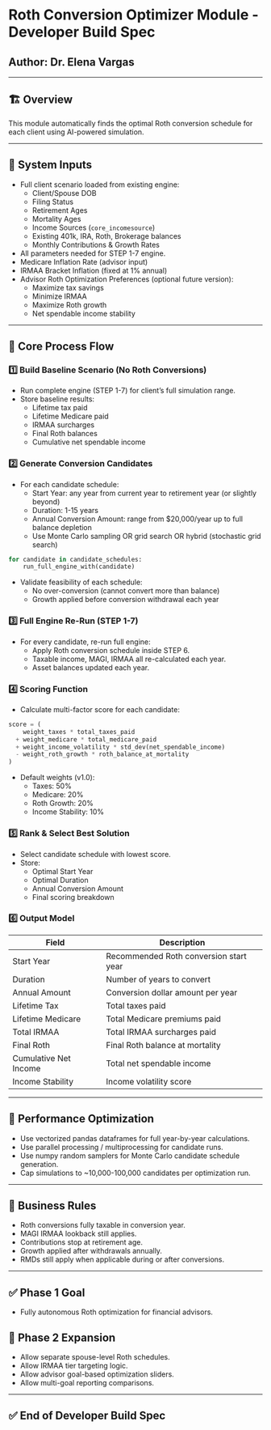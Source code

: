
# Roth Conversion Optimizer Module - Developer Build Spec
## Author: Dr. Elena Vargas

---

## 🏗️ Overview

This module automatically finds the optimal Roth conversion schedule for each client using AI-powered simulation.

---

## 🔧 System Inputs

- Full client scenario loaded from existing engine:
  - Client/Spouse DOB
  - Filing Status
  - Retirement Ages
  - Mortality Ages
  - Income Sources (`core_incomesource`)
  - Existing 401k, IRA, Roth, Brokerage balances
  - Monthly Contributions & Growth Rates
- All parameters needed for STEP 1-7 engine.
- Medicare Inflation Rate (advisor input)
- IRMAA Bracket Inflation (fixed at 1% annual)
- Advisor Roth Optimization Preferences (optional future version):
  - Maximize tax savings
  - Minimize IRMAA
  - Maximize Roth growth
  - Net spendable income stability

---

## 🔧 Core Process Flow

### 1️⃣ Build Baseline Scenario (No Roth Conversions)

- Run complete engine (STEP 1-7) for client’s full simulation range.
- Store baseline results:
  - Lifetime tax paid
  - Lifetime Medicare paid
  - IRMAA surcharges
  - Final Roth balances
  - Cumulative net spendable income

### 2️⃣ Generate Conversion Candidates

- For each candidate schedule:
  - Start Year: any year from current year to retirement year (or slightly beyond)
  - Duration: 1-15 years
  - Annual Conversion Amount: range from $20,000/year up to full balance depletion
  - Use Monte Carlo sampling OR grid search OR hybrid (stochastic grid search)

```python
for candidate in candidate_schedules:
    run_full_engine_with(candidate)
```

- Validate feasibility of each schedule:
  - No over-conversion (cannot convert more than balance)
  - Growth applied before conversion withdrawal each year

### 3️⃣ Full Engine Re-Run (STEP 1-7)

- For every candidate, re-run full engine:
  - Apply Roth conversion schedule inside STEP 6.
  - Taxable income, MAGI, IRMAA all re-calculated each year.
  - Asset balances updated each year.

### 4️⃣ Scoring Function

- Calculate multi-factor score for each candidate:

```python
score = (
    weight_taxes * total_taxes_paid
  + weight_medicare * total_medicare_paid
  + weight_income_volatility * std_dev(net_spendable_income)
  - weight_roth_growth * roth_balance_at_mortality
)
```

- Default weights (v1.0):
  - Taxes: 50%
  - Medicare: 20%
  - Roth Growth: 20%
  - Income Stability: 10%

### 5️⃣ Rank & Select Best Solution

- Select candidate schedule with lowest score.
- Store:
  - Optimal Start Year
  - Optimal Duration
  - Annual Conversion Amount
  - Final scoring breakdown

### 6️⃣ Output Model

| Field | Description |
|-------|-------------|
| Start Year | Recommended Roth conversion start year |
| Duration | Number of years to convert |
| Annual Amount | Conversion dollar amount per year |
| Lifetime Tax | Total taxes paid |
| Lifetime Medicare | Total Medicare premiums paid |
| Total IRMAA | Total IRMAA surcharges paid |
| Final Roth | Final Roth balance at mortality |
| Cumulative Net Income | Total net spendable income |
| Income Stability | Income volatility score |

---

## 🔧 Performance Optimization

- Use vectorized pandas dataframes for full year-by-year calculations.
- Use parallel processing / multiprocessing for candidate runs.
- Use numpy random samplers for Monte Carlo candidate schedule generation.
- Cap simulations to ~10,000-100,000 candidates per optimization run.

---

## 🛑 Business Rules

- Roth conversions fully taxable in conversion year.
- MAGI IRMAA lookback still applies.
- Contributions stop at retirement age.
- Growth applied after withdrawals annually.
- RMDs still apply when applicable during or after conversions.

---

## ✅ Phase 1 Goal

- Fully autonomous Roth optimization for financial advisors.

## 🚀 Phase 2 Expansion

- Allow separate spouse-level Roth schedules.
- Allow IRMAA tier targeting logic.
- Allow advisor goal-based optimization sliders.
- Allow multi-goal reporting comparisons.

---

## ✅ End of Developer Build Spec
